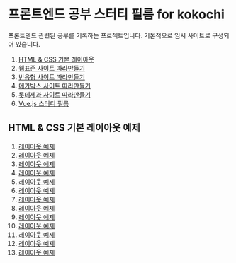 <h1> 프론트엔드 공부 스터티 필름 for kokochi </h1>
<p> 프론트엔드 관련된 공부를 기록하는 프로젝트입니다. 기본적으로 임시 사이트로 구성되어 있습니다. </p>
<ol>
    <li><a href="#layout">HTML & CSS 기본 레이아웃</a></li>
    <li><a href="https://kokochi66.github.io/StudyFilm_FrontEnd_kokochi/[1]Web_Standard/index.html">웹표준 사이트 따라만들기</a></li>
    <li><a href="https://kokochi66.github.io/StudyFilm_FrontEnd_kokochi/[2]Web_Responsive/layout.html">반응형 사이트 따라만들기</a></li>
    <li><a href="https://kokochi66.github.io/StudyFilm_FrontEnd_kokochi/[3]Web_Corporate/index00.html">메가박스 사이트 따라만들기</a></li>
    <li><a href="https://kokochi66.github.io/StudyFilm_FrontEnd_kokochi/[7]Design_Practice/20210203~20210217-lotteconf/lotteconf.html">롯데제과 사이트 따라만들기</a></li>
    <li><a href="https://kokochi66.github.io/StudyFilm_FrontEnd_kokochi/[9]Vuejs_prj/index.html">Vue.js 스터디 필름</a></li>
</ol>

<h2 id="layout">HTML & CSS 기본 레이아웃 예제</h2>
<ol>
    <li><a href="https://kokochi66.github.io/StudyFilm_FrontEnd_kokochi/[0]basic_Layout/layout_1.html">레이아웃 예제</a> </li>
    <li><a href="https://kokochi66.github.io/StudyFilm_FrontEnd_kokochi/[0]basic_Layout/layout_2.html">레이아웃 예제</a> </li>
    <li><a href="https://kokochi66.github.io/StudyFilm_FrontEnd_kokochi/[0]basic_Layout/layout_3.html">레이아웃 예제</a> </li>
    <li><a href="https://kokochi66.github.io/StudyFilm_FrontEnd_kokochi/[0]basic_Layout/layout_4.html">레이아웃 예제</a> </li>
    <li><a href="https://kokochi66.github.io/StudyFilm_FrontEnd_kokochi/[0]basic_Layout/layout_5.html">레이아웃 예제</a> </li>
    <li><a href="https://kokochi66.github.io/StudyFilm_FrontEnd_kokochi/[0]basic_Layout/layout_6.html">레이아웃 예제</a> </li>
    <li><a href="https://kokochi66.github.io/StudyFilm_FrontEnd_kokochi/[0]basic_Layout/layout_7.html">레이아웃 예제</a> </li>
    <li><a href="https://kokochi66.github.io/StudyFilm_FrontEnd_kokochi/[0]basic_Layout/layout_8.html">레이아웃 예제</a> </li>
    <li><a href="https://kokochi66.github.io/StudyFilm_FrontEnd_kokochi/[0]basic_Layout/layout_9.html">레이아웃 예제</a> </li>
    <li><a href="https://kokochi66.github.io/StudyFilm_FrontEnd_kokochi/[0]basic_Layout/layout_10.html">레이아웃 예제</a> </li>
    <li><a href="https://kokochi66.github.io/StudyFilm_FrontEnd_kokochi/[0]basic_Layout/layout_11.html">레이아웃 예제</a> </li>
    <li><a href="https://kokochi66.github.io/StudyFilm_FrontEnd_kokochi/[0]basic_Layout/layout_12.html">레이아웃 예제</a> </li>
    <li><a href="https://kokochi66.github.io/StudyFilm_FrontEnd_kokochi/[0]basic_Layout/layout_13.html">레이아웃 예제</a> </li>
</ol>